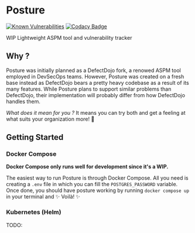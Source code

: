 # Posture

[![Known Vulnerabilities](https://snyk.io/test/github/afranche/posture/badge.svg)](https://snyk.io/test/github/afranche/posture) [![Codacy Badge](https://app.codacy.com/project/badge/Grade/a998279965c94c9eab855019987f661a)](https://app.codacy.com/gh/afranche/posture/dashboard)

WIP Lightweight ASPM tool and vulnerability tracker

## Why ?

Posture was initially planned as a DefectDojo fork, a renowed ASPM tool
employed in DevSecOps teams. However, Posture was created on a fresh
base instead as DefectDojo bears a pretty heavy codebase as a result of
its many features. While Posture plans to support similar problems than
DefectDojo, their implementation will probably differ from how DefectDojo
handles them.

_What does it mean for you ?_ It means you can try both and get a feeling
at what suits your organization more! :heart_hands:

## Getting Started

### Docker Compose

__Docker Compose only runs well for development since it's a WIP.__

The easiest way to run Posture is through Docker Compose. All you need
is creating a `.env` file in which you can fill the `POSTGRES_PASSWORD`
variable. Once done, you should have posture working by running
`docker compose up` in your terminal and :sparkles: Voilà! :sparkles:

### Kubernetes (Helm)

TODO:
